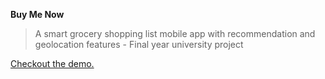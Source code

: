 **Buy Me Now**


> A smart grocery shopping list mobile app with recommendation and
> geolocation features - Final year university project

[Checkout the demo.](https://www.youtube.com/watch?v=2Z5kBhyxS3M)
